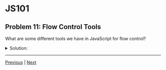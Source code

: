 # JS101
## Problem 11: Flow Control Tools

What are some different tools we have in JavaScript for flow control?

<details>
<summary>Solution:</summary>

`if`/`else` statements, `switch` statements, the ternary operator, comparison and logical operators.

</details>

---

[Previous](10.md) | [Next](12.md)

